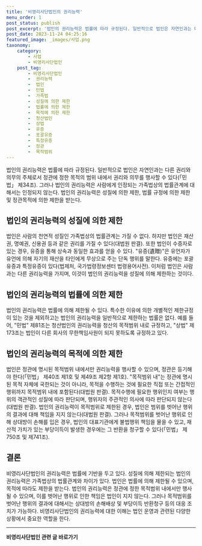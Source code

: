 ```yaml
---
title: '비영리사단법인의 권리능력'
menu_order: 1
post_status: publish
post_excerpt: '법인의 권리능력은 법률에 따라 규정된다. 일반적으로 법인은 자연인과는 다른 권리와 의무의 주체로서 정관에 정한 목적의 범위 내에서 권리와 의무를 행사할 수 있다  민법  제34조 . 그러나 법인의 권리능력은 사람에게 인정되는 가족법상의 법률관계에 대해서는 인정되지 않는다. 법인의 권리능력은 성질에 의한 제한, 법률 규정에 의한 제한 및 정관목적에 의한 제한을 받는다.'
post_date: 2023-11-24 04:25:16
featured_image: _images/사업.png
taxonomy:
    category:
        - 사업
        - 비영리사단법인
    post_tag:
        - 비영리사단법인
        -  권리능력
        -  법인
        -  민법
        -  가족법
        -  성질에 의한 제한
        -  법률에 의한 제한
        -  목적에 의한 제한
        -  청산법인
        -  상법
        -  유증
        -  포괄유증
        -  특정유증
        -  정관
        -  목적범위
---
```



법인의 권리능력은 법률에 따라 규정된다. 일반적으로 법인은 자연인과는 다른 권리와 의무의 주체로서 정관에 정한 목적의 범위 내에서 권리와 의무를 행사할 수 있다(「민법」 제34조). 그러나 법인의 권리능력은 사람에게 인정되는 가족법상의 법률관계에 대해서는 인정되지 않는다. 법인의 권리능력은 성질에 의한 제한, 법률 규정에 의한 제한 및 정관목적에 의한 제한을 받는다.

## 법인의 권리능력의 성질에 의한 제한

법인은 사람의 천연적 성질인 가족법상의 법률관계는 가질 수 없다. 하지만 법인은 재산권, 명예권, 신용권 등과 같은 권리를 가질 수 있다(대법원 판결). 또한 법인이 수증자로 있는 경우, 유증을 통해 상속과 동일한 효과를 얻을 수 있다. "유증(遺贈)"은 유언자가 유언에 의해 자기의 재산을 타인에게 무상으로 주는 단독 행위를 말한다. 유증에는 포괄유증과 특정유증이 있다(법제처, 국가법령정보센터 법령용어사전). 이처럼 법인은 사람과는 다른 권리능력을 가지며, 이것이 법인의 권리능력을 성질에 의해 제한하는 것이다.

## 법인의 권리능력의 법률에 의한 제한

법인의 권리능력은 법률에 의해 제한될 수 있다. 특수한 이유에 의한 개별적인 제한규정이 있는 것을 제외하고는 법인의 권리능력을 일반적으로 제한하는 법률은 없다. 예를 들어, "민법" 제81조는 청산법인의 권리능력을 청산의 목적범위 내로 규정하고, "상법" 제173조는 법인이 다른 회사의 무한책임사원이 되지 못하도록 규정하고 있다.

## 법인의 권리능력의 목적에 의한 제한

법인은 정관에 명시된 목적범위 내에서만 권리능력을 행사할 수 있으며, 정관은 등기해야 한다(「민법」 제40조 제1호 및 제49조 제2항 제1호). "목적범위 내"는 정관에 명시된 목적 자체에 국한되는 것이 아니라, 목적을 수행하는 것에 필요한 직접 또는 간접적인 행위까지 목적범위 내에 포함된다(대법원 판결). 목적수행에 필요한 행위인지 여부는 행위의 객관적인 성질에 따라 판단되며, 행위자의 주관적인 의사에 따라 판단되지 않는다(대법원 판결). 법인의 권리능력이 목적범위로 제한된 경우, 법인은 범위를 벗어난 행위의 결과에 대해 책임을 지지 않는다(대법원 판결). 그러나 목적범위를 벗어난 행위로 인해 상대방이 손해를 입은 경우, 법인의 대표기관에게 불법행위 책임을 물을 수 있고, 재산적 가치가 있는 부당이득이 발생한 경우에는 그 반환을 청구할 수 있다(「민법」 제750조 및 제741조).

## 결론

비영리사단법인의 권리능력은 법률에 기반을 두고 있다. 성질에 의해 제한되는 법인의 권리능력은 가족법상의 법률관계와 차이가 있다. 법인은 법률에 의해 제한될 수 있으며, 목적에 따라도 제한을 받는다. 법인의 권리능력은 정관에 정한 목적범위 내에서만 행사될 수 있으며, 이를 벗어난 행위로 인한 책임은 법인이 지지 않는다. 그러나 목적범위를 벗어난 행위의 결과에 대해서는 상대방의 손해배상 및 부당이득 반환청구 등의 대응 조치가 가능하다. 비영리사단법인의 권리능력에 대한 이해는 법인 운영과 관련된 다양한 상황에서 중요한 역할을 한다.  


<!-- wp:separator -->
<hr class="wp-block-separator has-alpha-channel-opacity"/>
<!-- /wp:separator -->

<!-- wp:group {"backgroundColor":"base","layout":{"type":"constrained"}} -->
<div class="wp-block-group has-base-background-color has-background"><!-- wp:paragraph {"align":"center","fontSize":"medium"} -->
<p class="has-text-align-center has-large-font-size"><strong>비영리사단법인 관련 글 바로가기</strong></p>
<!-- /wp:paragraph -->


<!-- wp:latest-posts
{"categories":[{"id":27276,"count":19,"description":"","link":"https://uknowlaw.com/category/%eb%b9%84%ec%98%81%eb%a6%ac%ec%82%ac%eb%8b%a8%eb%b2%95%ec%9d%b8/","name":"비영리사단법인","slug":"비영리사단법인","taxonomy":"category","parent":0,"meta":[],"_links":{"self":[{"href":"https://uknowlaw.com/wp-json/wp/v2/categories/27276"}],"collection":[{"href":"https://uknowlaw.com/wp-json/wp/v2/categories"}],"about":[{"href":"https://uknowlaw.com/wp-json/wp/v2/taxonomies/category"}],"wp:post_type":[{"href":"https://uknowlaw.com/wp-json/wp/v2/posts?categories=27276"}],"curies":[{"name":"wp","href":"https://api.w.org/{rel}","templated":true}]}}],"postsToShow":100,"excerptLength":28,"postLayout":"grid","columns":2,"featuredImageAlign":"left","featuredImageSizeSlug":"large","fontSize":"small"} /--></div>
<!-- /wp:group -->